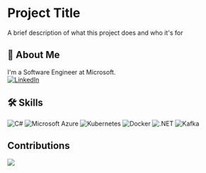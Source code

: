 
# Project Title

A brief description of what this project does and who it's for


## 🚀 About Me
I'm a Software Engineer at Microsoft.
<br>
<a href="https://www.linkedin.com/in/avaniatre/"><img alt="LinkedIn" src="https://img.shields.io/badge/linkedin%20-%230077B5.svg?&style=for-the-badge&logo=linkedin&logoColor=white"/></a>


  
## 🛠 Skills
<img alt="C#" src="https://img.shields.io/badge/C%23-239120?style=for-the-badge&logo=c-sharp&logoColor=white"/>
<img alt="Microsoft Azure" src="https://img.shields.io/badge/microsoft%20azure-0089D6?style=for-the-badge&logo=microsoft-azure&logoColor=white"/>
<img alt="Kubernetes" src="https://img.shields.io/badge/kubernetes-326ce5.svg?&style=for-the-badge&logo=kubernetes&logoColor=white"/>
<img alt="Docker" src="https://img.shields.io/badge/Docker-2CA5E0?style=for-the-badge&logo=docker&logoColor=white"/>
<img alt=".NET" src="https://img.shields.io/badge/.NET-512BD4?style=for-the-badge&logo=dotnet&logoColor=white"/>
<img alt="Kafka" src="https://img.shields.io/badge/Apache_Kafka-231F20?style=for-the-badge&logo=apache-kafka&logoColor=white"/>

## Contributions
<a href="https://github.com/avaniatre">
  <img align="center" src="https://github-readme-streak-stats.herokuapp.com/?user=avaniatre&theme=material-palenight" />


  
